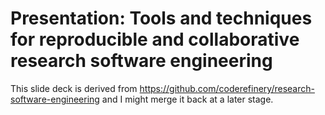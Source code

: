 # Presentation: Tools and techniques for reproducible and collaborative research software engineering

This slide deck is derived from
https://github.com/coderefinery/research-software-engineering and I might merge
it back at a later stage.
